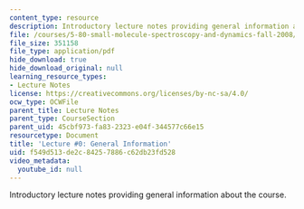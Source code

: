 ```yaml
---
content_type: resource
description: Introductory lecture notes providing general information about the course.
file: /courses/5-80-small-molecule-spectroscopy-and-dynamics-fall-2008/f549d513de2c84257886c62db23fd528_00_580ln_08.pdf
file_size: 351158
file_type: application/pdf
hide_download: true
hide_download_original: null
learning_resource_types:
- Lecture Notes
license: https://creativecommons.org/licenses/by-nc-sa/4.0/
ocw_type: OCWFile
parent_title: Lecture Notes
parent_type: CourseSection
parent_uid: 45cbf973-fa83-2323-e04f-344577c66e15
resourcetype: Document
title: 'Lecture #0: General Information'
uid: f549d513-de2c-8425-7886-c62db23fd528
video_metadata:
  youtube_id: null
---
```

Introductory lecture notes providing general information about the course.